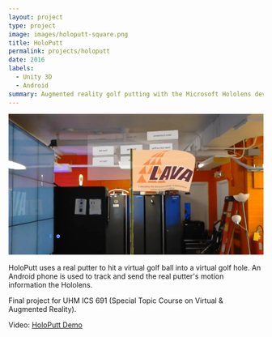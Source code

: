 ```yaml
---
layout: project
type: project
image: images/holoputt-square.png
title: HoloPutt
permalink: projects/holoputt
date: 2016
labels:
  - Unity 3D
  - Android
summary: Augmented reality golf putting with the Microsoft Hololens developed in ICS 691.
---
```


<img class="ui medium right floated rounded image" src="../images/holoputt-1.png">

HoloPutt uses a real putter to hit a virtual golf ball into a virtual golf hole. 
An Android phone is used to track and send the real putter's motion information the Hololens.

Final project for UHM ICS 691 (Special Topic Course on Virtual & Augmented Reality).
 
Video: <a href="https://youtu.be/tc19TZhX2MM"><i class="large youtube icon"></i>HoloPutt Demo</a>
